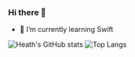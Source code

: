 ### Hi there 👋
- 🌱 I’m currently learning Swift

![Heath's GitHub stats](https://github-readme-stats.vercel.app/api?username=HeathChang&show_icons=true&theme=neon)
![Top Langs](https://github-readme-stats.vercel.app/api/top-langs/?username=HeathChang&layout=compact&theme=neon)
